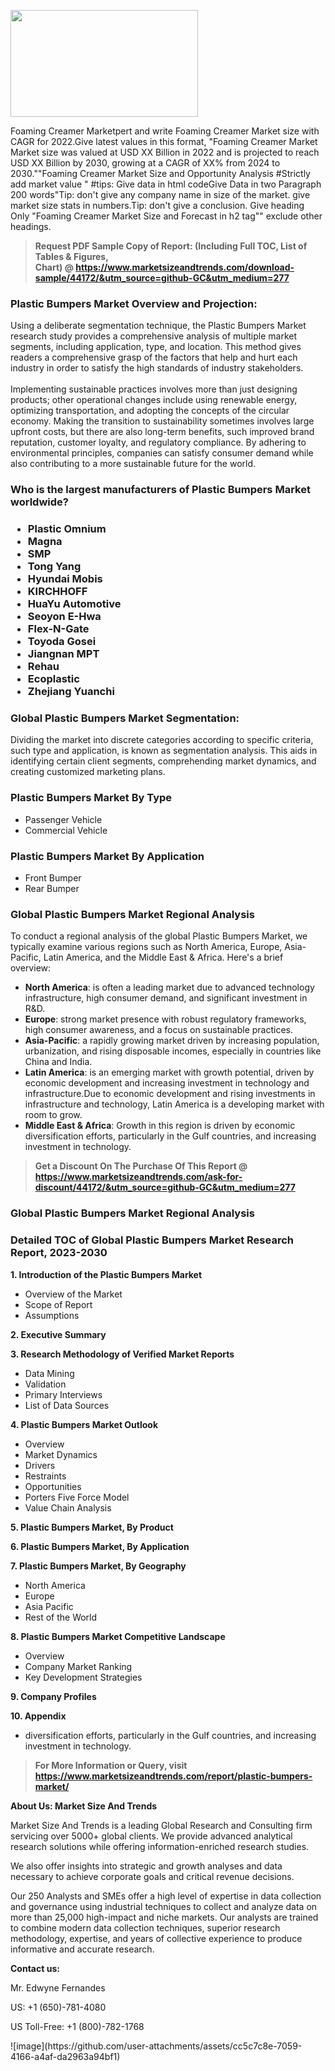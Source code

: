 <p><img class="alignnone size-medium wp-image-20088" src="https://ffe5etoiles.com/wp-content/uploads/2024/12/MST1-300x171.png" alt="" width="300" height="171" /></p>Foaming Creamer Marketpert and write Foaming Creamer Market size with CAGR for 2022.Give latest values in this format, "Foaming Creamer Market Market size was valued at USD XX Billion in 2022 and is projected to reach USD XX Billion by 2030, growing at a CAGR of XX% from 2024 to 2030.""Foaming Creamer Market Size and Opportunity Analysis #Strictly add market value " #tips: Give data in html codeGive Data in two Paragraph 200 words"Tip: don't give any company name in size of the market. give market size stats in numbers.Tip: don't give a conclusion. Give heading Only "Foaming Creamer Market Size and Forecast in h2 tag"" exclude other headings.</p><blockquote id="" class=""><strong>Request PDF Sample Copy of Report: (Including Full TOC, List of Tables &amp; Figures, Chart)&nbsp;@&nbsp;<strong><a href="https://www.marketsizeandtrends.com/download-sample/44172/&utm_source=github-GC&utm_medium=277" target="_blank">https://www.marketsizeandtrends.com/download-sample/44172/&utm_source=github-GC&utm_medium=277</a></strong></strong></blockquote><h3 id="" class="">Plastic Bumpers Market&nbsp;Overview and Projection:</h3><p id="" class="">Using a deliberate segmentation technique, the Plastic Bumpers Market research study provides a comprehensive analysis of multiple market segments, including application, type, and location. This method gives readers a comprehensive grasp of the factors that help and hurt each industry in order to satisfy the high standards of industry stakeholders. <br /> <br />Implementing sustainable practices involves more than just designing products; other operational changes include using renewable energy, optimizing transportation, and adopting the concepts of the circular economy. Making the transition to sustainability sometimes involves large upfront costs, but there are also long-term benefits, such improved brand reputation, customer loyalty, and regulatory compliance. By adhering to environmental principles, companies can satisfy consumer demand while also contributing to a more sustainable future for the world.</p><h3 id="" class="">Who is the largest manufacturers of&nbsp;Plastic Bumpers Market worldwide?</h3><h3 class=""><p><ul><li>Plastic Omnium </li><li> Magna </li><li> SMP </li><li> Tong Yang </li><li> Hyundai Mobis </li><li> KIRCHHOFF </li><li> HuaYu Automotive </li><li> Seoyon E-Hwa </li><li> Flex-N-Gate </li><li> Toyoda Gosei </li><li> Jiangnan MPT </li><li> Rehau </li><li> Ecoplastic </li><li> Zhejiang Yuanchi</li></ul></p></h3><h3 id="" class="">Global&nbsp;Plastic Bumpers Market Segmentation:</h3><p id="" class="">Dividing the market into discrete categories according to specific criteria, such type and application, is known as segmentation analysis. This aids in identifying certain client segments, comprehending market dynamics, and creating customized marketing plans.</p><h3 id="" class="">Plastic Bumpers Market&nbsp;By Type</h3><p><p><ul><li>Passenger Vehicle</li><li> Commercial Vehicle</p></li></ul></p></p><h3 id="" class="">Plastic Bumpers Market&nbsp;By Application</h3><p class=""><p><ul><li>Front Bumper</li><li> Rear Bumper</li></ul></p></p><h3 id="" class="">Global Plastic Bumpers Market Regional Analysis</h3><p id="" class="">To conduct a regional analysis of the global Plastic Bumpers Market, we typically examine various regions such as North America, Europe, Asia-Pacific, Latin America, and the Middle East &amp; Africa. Here's a brief overview:</p><ul><li><strong>North America</strong>: is often a leading market due to advanced technology infrastructure, high consumer demand, and significant investment in R&amp;D.</li><li><strong>Europe</strong>: strong market presence with robust regulatory frameworks, high consumer awareness, and a focus on sustainable practices.</li><li><strong>Asia-Pacific</strong>: a rapidly growing market driven by increasing population, urbanization, and rising disposable incomes, especially in countries like China and India.</li><li><strong>Latin America</strong>: is an emerging market with growth potential, driven by economic development and increasing investment in technology and infrastructure.Due to economic development and rising investments in infrastructure and technology, Latin America is a developing market with room to grow.</li><li><strong>Middle East &amp; Africa</strong>: Growth in this region is driven by economic diversification efforts, particularly in the Gulf countries, and increasing investment in technology.</li></ul><blockquote id="" class=""><strong>Get a Discount On The Purchase Of This Report @ <strong><a href="https://www.marketsizeandtrends.com/ask-for-discount/44172/&utm_source=github-GC&utm_medium=277" target="_blank">https://www.marketsizeandtrends.com/ask-for-discount/44172/&utm_source=github-GC&utm_medium=277</a></strong></strong></blockquote><h3 id="" class="">Global Plastic Bumpers Market Regional Analysis</h3><h3 id="" class="">Detailed TOC of Global Plastic Bumpers Market Research Report, 2023-2030</h3><p id="" class=""><strong>1. Introduction of the Plastic Bumpers Market</strong></p><ul><li>Overview of the Market</li><li>Scope of Report</li><li>Assumptions</li></ul><p id="" class=""><strong>2. Executive Summary</strong></p><p id="" class=""><strong>3. Research Methodology of Verified Market Reports</strong></p><ul><li>Data Mining</li><li>Validation</li><li>Primary Interviews</li><li>List of Data Sources</li></ul><p id="" class=""><strong>4. Plastic Bumpers Market Outlook</strong></p><ul><li>Overview</li><li>Market Dynamics</li><li>Drivers</li><li>Restraints</li><li>Opportunities</li><li>Porters Five Force Model</li><li>Value Chain Analysis</li></ul><p id="" class=""><strong>5. Plastic Bumpers Market, By Product</strong></p><p id="" class=""><strong>6. Plastic Bumpers Market, By Application</strong></p><p id="" class=""><strong>7. Plastic Bumpers Market, By Geography</strong></p><ul><li>North America</li><li>Europe</li><li>Asia Pacific</li><li>Rest of the World</li></ul><p id="" class=""><strong>8. Plastic Bumpers Market Competitive Landscape</strong></p><ul><li>Overview</li><li>Company Market Ranking</li><li>Key Development Strategies</li></ul><p id="" class=""><strong>9. Company Profiles</strong></p><p id="" class=""><strong>10. Appendix</strong></p><ul><li>diversification efforts, particularly in the Gulf countries, and increasing investment in technology.</li></ul><blockquote id="" class=""><strong>For More Information or Query, visit <strong><strong><a href="https://www.marketsizeandtrends.com/report/plastic-bumpers-market/" target="_blank">https://www.marketsizeandtrends.com/report/plastic-bumpers-market/</a></strong></strong></strong></blockquote><p id="" class=""><strong>About Us: Market Size And Trends</strong></p><p id="" class="">Market Size And Trends is a leading Global Research and Consulting firm servicing over 5000+ global clients. We provide advanced analytical research solutions while offering information-enriched research studies.</p><p id="" class="">We also offer insights into strategic and growth analyses and data necessary to achieve corporate goals and critical revenue decisions.</p><p id="" class="">Our 250 Analysts and SMEs offer a high level of expertise in data collection and governance using industrial techniques to collect and analyze data on more than 25,000 high-impact and niche markets. Our analysts are trained to combine modern data collection techniques, superior research methodology, expertise, and years of collective experience to produce informative and accurate research.</p><p id="" class=""><strong>Contact us:</strong></p><p id="" class="">Mr. Edwyne Fernandes</p><p id="" class="">US: +1 (650)-781-4080</p><p id="" class="">US Toll-Free: +1 (800)-782-1768</p>
![image](https://github.com/user-attachments/assets/cc5c7c8e-7059-4166-a4af-da2963a94bf1)
